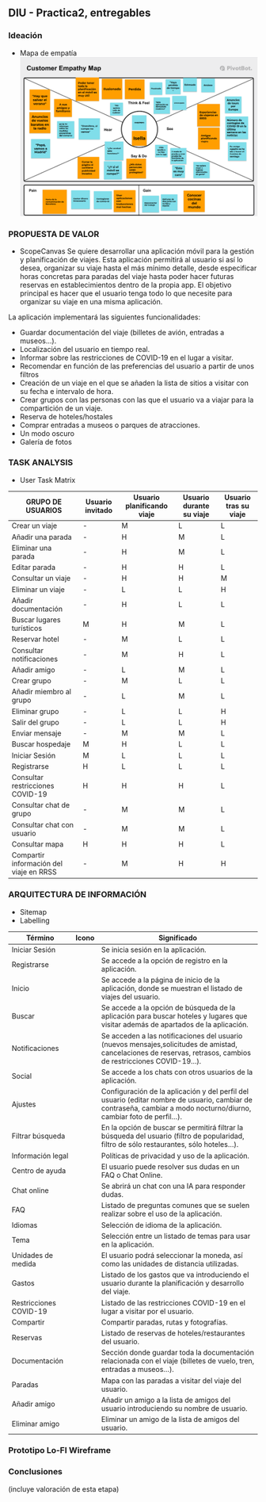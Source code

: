## DIU - Practica2, entregables

### Ideación 
* Mapa de empatía
![empathy_map](empathy_map.png)

### PROPUESTA DE VALOR
* ScopeCanvas
Se quiere desarrollar una aplicación móvil para la gestión y planificación de viajes. Esta aplicación permitirá al usuario si así lo desea, organizar su viaje hasta el más mínimo detalle, desde especificar horas concretas para paradas del viaje hasta poder hacer futuras reservas en establecimientos dentro de la propia app. El objetivo principal es hacer que el usuario tenga todo lo que necesite para organizar su viaje en una misma aplicación.

La aplicación implementará las siguientes funcionalidades:
* Guardar documentación del viaje (billetes de avión, entradas a museos…).
* Localización del usuario en tiempo real.
* Informar sobre las restricciones de COVID-19 en el lugar a visitar.
* Recomendar en función de las preferencias del usuario a partir de unos filtros
* Creación de un viaje en el que se añaden la lista de sitios a visitar con su fecha e intervalo de hora.
* Crear grupos con las personas con las que el usuario va a viajar para la compartición de un viaje.
* Reserva de hoteles/hostales
* Comprar entradas a museos o parques de atracciones.
* Un modo oscuro
* Galería de fotos


### TASK ANALYSIS

* User Task Matrix 

| GRUPO DE USUARIOS                       | Usuario invitado | Usuario planificando viaje | Usuario durante su viaje | Usuario tras su viaje |
|-----------------------------------------|------------------|----------------------------|--------------------------|-----------------------|
| Crear un viaje                          | -                | M                          | L                        | L                     |
| Añadir una parada                       | -                | H                          | M                        | L                     |
| Eliminar una parada                     | -                | H                          | M                        | L                     |
| Editar parada                           | -                | H                          | H                        | L                     |
| Consultar un viaje                      | -                | H                          | H                        | M                     |
| Eliminar un viaje                       | -                | L                          | L                        | H                     |
| Añadir documentación                    | -                | H                          | L                        | L                     |
| Buscar lugares turísticos               | M                | H                          | M                        | L                     |
| Reservar hotel                          | -                | M                          | L                        | L                     |
| Consultar notificaciones                | -                | M                          | H                        | L                     |
| Añadir amigo                            | -                | L                          | M                        | L                     |
| Crear grupo                             | -                | M                          | L                        | L                     |
| Añadir miembro al grupo                 | -                | L                          | M                        | L                     |
| Eliminar grupo                          | -                | L                          | L                        | H                     |
| Salir del grupo                         | -                | L                          | L                        | H                     |
| Enviar mensaje                          | -                | M                          | M                        | L                     |
| Buscar hospedaje                        | M                | H                          | L                        | L                     |
| Iniciar Sesión                          | M                | L                          | L                        | L                     |
| Registrarse                             | H                | L                          | L                        | L                     |
| Consultar restricciones COVID-19        | H                | H                          | H                        | L                     |
| Consultar chat de grupo                 | -                | M                          | M                        | L                     |
| Consultar chat con usuario              | -                | M                          | M                        | L                     |
| Consultar mapa                          | H                | H                          | H                        | L                     |
| Compartir información del viaje en RRSS | -                | M                          | H                        | H                     |




### ARQUITECTURA DE INFORMACIÓN

* Sitemap 
* Labelling 

| Término                | Icono | Significado                                                                                                                                                         |
|------------------------|-------|---------------------------------------------------------------------------------------------------------------------------------------------------------------------|
| Iniciar Sesión         |       | Se inicia sesión en la aplicación.                                                                                                                                  |
| Registrarse            |       | Se accede a la opción de registro en la aplicación.                                                                                                                 |
| Inicio                 |       | Se accede a la página de inicio de la aplicación, donde se muestran el listado de viajes del usuario.                                                               |
| Buscar                 |       | Se accede a la opción de búsqueda de la aplicación para buscar hoteles y lugares que visitar además de apartados de la aplicación.                                  |
| Notificaciones         |       | Se acceden a las notificaciones del usuario (nuevos mensajes,solicitudes de amistad, cancelaciones de reservas, retrasos, cambios de restricciones COVID-19...).    |
| Social                 |       | Se accede a los chats con otros usuarios de la aplicación.                                                                                                          |
| Ajustes                |       | Configuración de la aplicación y del perfil del usuario (editar nombre de usuario, cambiar de contraseña, cambiar a modo nocturno/diurno, cambiar foto de perfil…). |
| Filtrar búsqueda       |       | En la opción de buscar se permitirá filtrar la búsqueda del usuario (filtro de popularidad, filtro de sólo restaurantes, sólo hoteles…).                            |
| Información legal      |       | Políticas de privacidad y uso de la aplicación.                                                                                                                     |
| Centro de ayuda        |       | El usuario puede resolver sus dudas en un FAQ o Chat Online.                                                                                                        |
| Chat online            |       | Se abrirá un chat con una IA para responder dudas.                                                                                                                  |
| FAQ                    |       | Listado de preguntas comunes que se suelen realizar sobre el uso de la aplicación.                                                                                  |
| Idiomas                |       | Selección de idioma de la aplicación.                                                                                                                               |
| Tema                   |       | Selección entre un listado de temas para usar en la aplicación.                                                                                                     |
| Unidades de medida     |       | El usuario podrá seleccionar la moneda, así como las unidades de distancia utilizadas.                                                                              |
| Gastos                 |       | Listado de los gastos que va introduciendo el usuario durante la planificación y desarrollo del viaje.                                                              |
| Restricciones COVID-19 |       | Listado de las restricciones COVID-19 en el lugar a visitar por el usuario.                                                                                         |
| Compartir              |       | Compartir paradas, rutas y fotografías.                                                                                                                             |
| Reservas               |       | Listado de reservas de hoteles/restaurantes del usuario.                                                                                                            |
| Documentación          |       | Sección donde guardar toda la documentación relacionada con el viaje (billetes de vuelo, tren, entradas a museos…).                                                 |
| Paradas                |       | Mapa con las paradas a visitar del viaje del usuario.                                                                                                               |
| Añadir amigo           |       | Añadir un amigo a la lista de amigos del usuario introduciendo su nombre de usuario.                                                                                |
| Eliminar amigo         |       | Eliminar un amigo de la lista de amigos del usuario.                                                                                                                |

                                                                                                              



### Prototipo Lo-FI Wireframe 


### Conclusiones  
(incluye valoración de esta etapa)
